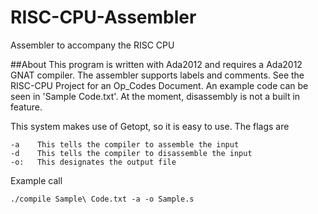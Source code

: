 # RISC-CPU-Assembler
Assembler to accompany the RISC CPU

##About
This program is written with Ada2012 and requires a Ada2012 GNAT compiler. The assembler supports labels and comments. See the RISC-CPU Project for an Op_Codes Document. An example code can be seen in 'Sample Code.txt'. At the moment, disassembly is not a built in feature. 

This system makes use of Getopt, so it is easy to use.
The flags are 

    -a    This tells the compiler to assemble the input
    -d    This tells the compiler to disassemble the input 
    -o:   This designates the output file
  
Example call

    ./compile Sample\ Code.txt -a -o Sample.s

